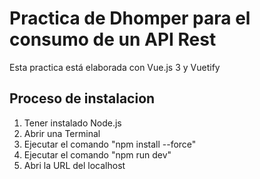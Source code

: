 # Practica de Dhomper para el consumo de un API Rest
Esta practica está elaborada con Vue.js 3 y Vuetify
## Proceso de instalacion
1. Tener instalado Node.js
2. Abrir una Terminal
3. Ejecutar el comando "npm install --force"
4. Ejecutar el comando "npm run dev"
5. Abri la URL del localhost
